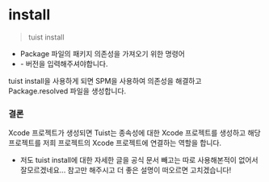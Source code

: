 # install
> tuist install
> 
- Package 파일의 패키지 의존성을 가져오기 위한 명령어
- <version>
    - 버전을 입력해주셔야합니다.

tuist install을 사용하게 되면 SPM을 사용하여 의존성을 해결하고 Package.resolved 파일을 생성합니다.

### 결론

Xcode 프로젝트가 생성되면 Tuist는 종속성에 대한 Xcode 프로젝트를 생성하고 해당 프로젝트를 저희 프로젝트의 Xcode 프로젝트에 연결하는 역할을 합니다.

- 저도 tuist install에 대한 자세한 글을 공식 문서 빼고는 따로 사용해본적이 없어서 잘모르겠네요... 참고만 해주시고 더 좋은 설명이 떠오르면 고치겠습니다!
